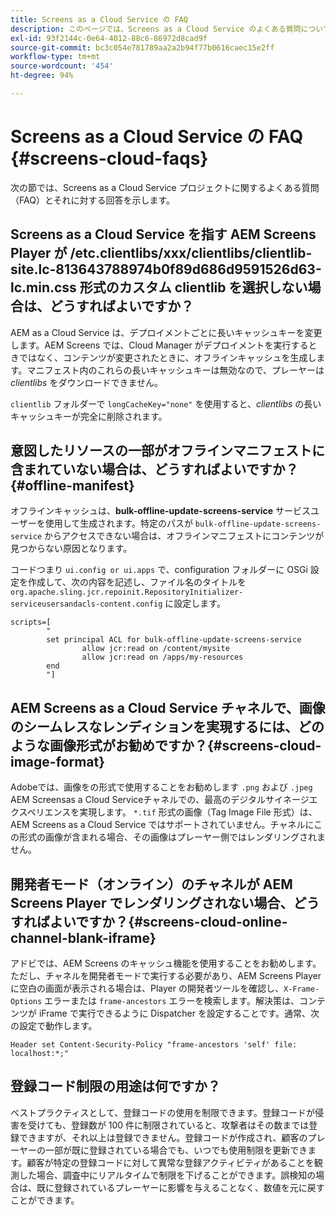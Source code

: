 ```yaml
---
title: Screens as a Cloud Service の FAQ
description: このページでは、Screens as a Cloud Service のよくある質問について説明します。
exl-id: 93f2144c-0e64-4012-88c6-86972d8cad9f
source-git-commit: bc3c054e781789aa2a2b94f77b0616caec15e2ff
workflow-type: tm+mt
source-wordcount: '454'
ht-degree: 94%

---
```


# Screens as a Cloud Service の FAQ {#screens-cloud-faqs}

次の節では、Screens as a Cloud Service プロジェクトに関するよくある質問（FAQ）とそれに対する回答を示します。

## Screens as a Cloud Service を指す AEM Screens Player が /etc.clientlibs/xxx/clientlibs/clientlib-site.lc-813643788974b0f89d686d9591526d63-lc.min.css 形式のカスタム clientlib を選択しない場合は、どうすればよいですか？

AEM as a Cloud Service は、デプロイメントごとに長いキャッシュキーを変更します。AEM Screens では、Cloud Manager がデプロイメントを実行するときではなく、コンテンツが変更されたときに、オフラインキャッシュを生成します。マニフェスト内のこれらの長いキャッシュキーは無効なので、プレーヤーは *clientlibs* をダウンロードできません。

`clientlib` フォルダーで `longCacheKey="none"` を使用すると、*clientlibs* の長いキャッシュキーが完全に削除されます。


## 意図したリソースの一部がオフラインマニフェストに含まれていない場合は、どうすればよいですか？ {#offline-manifest}

オフラインキャッシュは、**bulk-offline-update-screens-service** サービスユーザーを使用して生成されます。特定のパスが `bulk-offline-update-screens-service` からアクセスできない場合は、オフラインマニフェストにコンテンツが見つからない原因となります。

コードつまり `ui.config or ui.apps` で、configuration フォルダーに OSGi 設定を作成して、次の内容を記述し、ファイル名のタイトルを `org.apache.sling.jcr.repoinit.RepositoryInitializer-serviceusersandacls-content.config` に設定します。

```
scripts=[
        "
        set principal ACL for bulk-offline-update-screens-service
                allow jcr:read on /content/mysite
                allow jcr:read on /apps/my-resources
        end
        "] 
```

## AEM Screens as a Cloud Service チャネルで、画像のシームレスなレンディションを実現するには、どのような画像形式がお勧めですか？{#screens-cloud-image-format}

Adobeでは、画像をの形式で使用することをお勧めします `.png` および `.jpeg` AEM Screensas a Cloud Serviceチャネルでの、最高のデジタルサイネージエクスペリエンスを実現します。
`*.tif` 形式の画像（Tag Image File 形式）は、AEM Screens as a Cloud Service ではサポートされていません。チャネルにこの形式の画像が含まれる場合、その画像はプレーヤー側ではレンダリングされません。

## 開発者モード（オンライン）のチャネルが AEM Screens Player でレンダリングされない場合、どうすればよいですか？{#screens-cloud-online-channel-blank-iframe}

アドビでは、AEM Screens のキャッシュ機能を使用することをお勧めします。ただし、チャネルを開発者モードで実行する必要があり、AEM Screens Player に空白の画面が表示される場合は、Player の開発者ツールを確認し、`X-Frame-Options` エラーまたは `frame-ancestors` エラーを検索します。解決策は、コンテンツが iFrame で実行できるように Dispatcher を設定することです。通常、次の設定で動作します。

```
Header set Content-Security-Policy "frame-ancestors 'self' file: localhost:*;"
```

## 登録コード制限の用途は何ですか？

ベストプラクティスとして、登録コードの使用を制限できます。登録コードが侵害を受けても、登録数が 100 件に制限されていると、攻撃者はその数までは登録できますが、それ以上は登録できません。登録コードが作成され、顧客のプレーヤーの一部が既に登録されている場合でも、いつでも使用制限を更新できます。顧客が特定の登録コードに対して異常な登録アクティビティがあることを観測した場合、調査中にリアルタイムで制限を下げることができます。誤検知の場合は、既に登録されているプレーヤーに影響を与えることなく、数値を元に戻すことができます。
